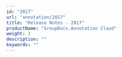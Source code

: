 ```yaml
---
id: "2017"
url: "annotation/2017"
title: "Release Notes - 2017"
productName: "GroupDocs.Annotation Cloud"
weight: 3
description: ""
keywords: ""
---
```


